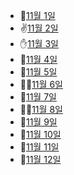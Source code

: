 - 👊[11월 1일](11.1_project.md)
- ✌️[11월 2일](11.2_project.md)
- ✋[11월 3일](11.3_project.md)
- 🖖[11월 4일](11.4_project.md)
- 🤑[11월 5일](11.5_자습.md)
- 👨‍🚒[11월 6일](11.6_자습.md)
- 🎩[11월 7일](11.7_project.md)
- 👨‍⚖️[11월 8일](11.8_project.md)
- 🦷[11월 9일](11.9_project.md)
- 👲[11월 10일](11.10_project.md)
- 💍[11월 11일](11.11_project.md)
- 🦃[11월 12일](11.12_자습.md)
